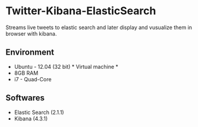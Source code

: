 # Twitter-Kibana-ElasticSearch
Streams live tweets to elastic search and later display and vusualize them in browser with kibana.

## Environment
* Ubuntu - 12.04 (32 bit)   * Virtual machine *
* 8GB RAM
* i7 - Quad-Core


## Softwares
* Elastic Search (2.1.1)
* Kibana (4.3.1)




